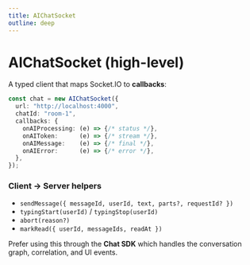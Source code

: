 ```yaml
---
title: AIChatSocket
outline: deep
---
```


# AIChatSocket (high-level)

A typed client that maps Socket.IO to **callbacks**:

```ts
const chat = new AIChatSocket({
  url: "http://localhost:4000",
  chatId: "room-1",
  callbacks: {
    onAIProcessing: (e) => {/* status */},
    onAIToken:      (e) => {/* stream */},
    onAIMessage:    (e) => {/* final */},
    onAIError:      (e) => {/* error */},
  },
});
```

### Client → Server helpers

- `sendMessage({ messageId, userId, text, parts?, requestId? })`
- `typingStart(userId)` / `typingStop(userId)`
- `abort(reason?)`
- `markRead({ userId, messageIds, readAt })`

Prefer using this through the **Chat SDK** which handles the conversation graph, correlation, and UI events.
